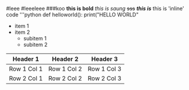 #leee
#leeeleee
###koo
**this is bold**
_this is saung_
~~sss~~
***this is***
this is 'inline' code
'''python
def helloworld():
  print("HELLO WORLD"
- item 1
- item 2
    - subitem 1
    - subitem 2
 




| Header 1  | Header 2  | Header 3  |
|-----------|-----------|-----------|
| Row 1 Col 1 | Row 1 Col 2 | Row 1 Col 3 |
| Row 2 Col 1 | Row 2 Col 2 | Row 2 Col 3 |

